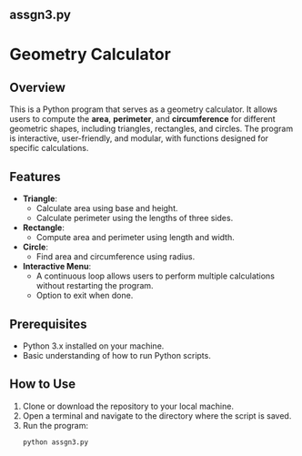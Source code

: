 ## assgn3.py
# Geometry Calculator

## Overview
This is a Python program that serves as a geometry calculator. It allows users to compute the **area**, **perimeter**, and **circumference** for different geometric shapes, including triangles, rectangles, and circles. The program is interactive, user-friendly, and modular, with functions designed for specific calculations.

## Features
- **Triangle**:
  - Calculate area using base and height.
  - Calculate perimeter using the lengths of three sides.
- **Rectangle**:
  - Compute area and perimeter using length and width.
- **Circle**:
  - Find area and circumference using radius.
- **Interactive Menu**:
  - A continuous loop allows users to perform multiple calculations without restarting the program.
  - Option to exit when done.

## Prerequisites
- Python 3.x installed on your machine.
- Basic understanding of how to run Python scripts.

## How to Use
1. Clone or download the repository to your local machine.
2. Open a terminal and navigate to the directory where the script is saved.
3. Run the program:
   ```bash
   python assgn3.py


